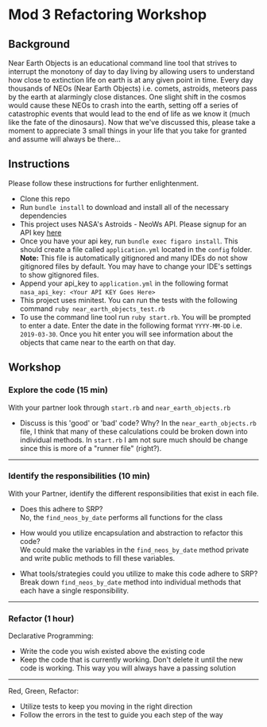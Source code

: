 # Mod 3 Refactoring Workshop

## Background

Near Earth Objects is an educational command line tool that strives to interrupt the monotony of day to day living by allowing users to understand how close to extinction life on earth is at any given point in time. Every day thousands of NEOs (Near Earth Objects) i.e. comets, astroids, meteors pass by the earth at alarmingly close distances. One slight shift in the cosmos would cause these NEOs to crash into the earth, setting off a series of catastrophic events that would lead to the end of life as we know it (much like the fate of the dinosaurs). Now that we've discussed this, please take a moment to appreciate 3 small things in your life that you take for granted and assume will always be there...

## Instructions

Please follow these instructions for further enlightenment.

- Clone this repo
- Run `bundle install` to download and install all of the necessary dependencies
- This project uses NASA's Astroids - NeoWs API. Please signup for an API key [here](https://api.nasa.gov/)
- Once you have your api key, run `bundle exec figaro install`. This should create a file called `application.yml` located in the `config` folder. **Note:** This file is automatically gitignored and many IDEs do not show gitignored files by default. You may have to change your IDE's settings to show gitignored files.
- Append your api_key to `application.yml` in the following format `nasa_api_key: <Your API KEY Goes Here>`
- This project uses minitest. You can run the tests with the following command `ruby near_earth_objects_test.rb`
- To use the command line tool run `ruby start.rb`. You will be prompted to enter a date. Enter the date in the following format `YYYY-MM-DD` i.e. `2019-03-30`. Once you hit enter you will see information about the objects that came near to the earth on that day.

## Workshop

### Explore the code (15 min)

With your partner look through `start.rb` and `near_earth_objects.rb`

- Discuss is this 'good' or 'bad' code? Why?
In the `near_earth_objects.rb` file, I think that many of these calculations could be broken down into individual methods.  In `start.rb` I am not sure much should be change since this is more of a "runner file" (right?).
---

### Identify the responsibilities (10 min)

With your Partner, identify the different responsibilities that exist in each file.

- Does this adhere to SRP?    
No, the `find_neos_by_date` performs all functions for the class

- How would you utilize encapsulation and abstraction to refactor this code?    
We could make the variables in the `find_neos_by_date` method private and write public methods to fill these variables.

- What tools/strategies could you utilize to make this code adhere to SRP?    
Break down `find_neos_by_date` method into individual methods that each have a single responsibility.

---

### Refactor (1 hour)

Declarative Programming:
- Write the code you wish existed above the existing code
- Keep the code that is currently working. Don't delete it until the new code is working. This way you will always have a passing solution

---

Red, Green, Refactor:
- Utilize tests to keep you moving in the right direction
- Follow the errors in the test to guide you each step of the way
